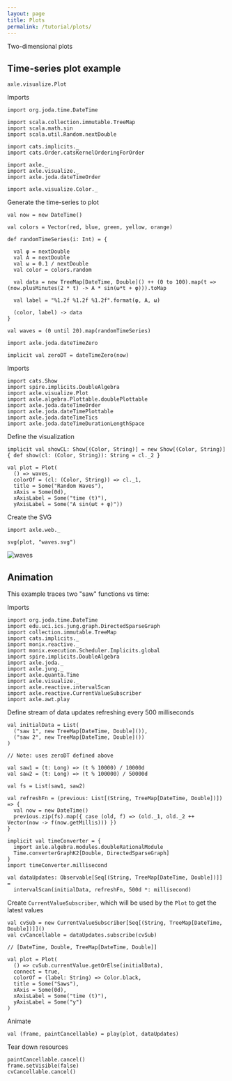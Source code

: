 ```yaml
---
layout: page
title: Plots
permalink: /tutorial/plots/
---
```


Two-dimensional plots

Time-series plot example
------------------------

`axle.visualize.Plot`

Imports

```tut:silent
import org.joda.time.DateTime

import scala.collection.immutable.TreeMap
import scala.math.sin
import scala.util.Random.nextDouble

import cats.implicits._
import cats.Order.catsKernelOrderingForOrder

import axle._
import axle.visualize._
import axle.joda.dateTimeOrder

import axle.visualize.Color._
```

Generate the time-series to plot

```tut:book
val now = new DateTime()

val colors = Vector(red, blue, green, yellow, orange)

def randomTimeSeries(i: Int) = {

  val φ = nextDouble
  val A = nextDouble
  val ω = 0.1 / nextDouble
  val color = colors.random

  val data = new TreeMap[DateTime, Double]() ++ (0 to 100).map(t => (now.plusMinutes(2 * t) -> A * sin(ω*t + φ))).toMap

  val label = "%1.2f %1.2f %1.2f".format(φ, A, ω)

  (color, label) -> data
}

val waves = (0 until 20).map(randomTimeSeries)

import axle.joda.dateTimeZero

implicit val zeroDT = dateTimeZero(now)
```

Imports

```tut:silent
import cats.Show
import spire.implicits.DoubleAlgebra
import axle.visualize.Plot
import axle.algebra.Plottable.doublePlottable
import axle.joda.dateTimeOrder
import axle.joda.dateTimePlottable
import axle.joda.dateTimeTics
import axle.joda.dateTimeDurationLengthSpace
```

Define the visualization

```tut:book
implicit val showCL: Show[(Color, String)] = new Show[(Color, String)] { def show(cl: (Color, String)): String = cl._2 }

val plot = Plot(
  () => waves,
  colorOf = (cl: (Color, String)) => cl._1,
  title = Some("Random Waves"),
  xAxis = Some(0d),
  xAxisLabel = Some("time (t)"),
  yAxisLabel = Some("A sin(ωt + φ)"))
```

Create the SVG

```tut:book
import axle.web._

svg(plot, "waves.svg")
```

![waves](/tutorial/images/waves.svg)

Animation
---------

This example traces two "saw" functions vs time:

Imports

```tut:silent
import org.joda.time.DateTime
import edu.uci.ics.jung.graph.DirectedSparseGraph
import collection.immutable.TreeMap
import cats.implicits._
import monix.reactive._
import monix.execution.Scheduler.Implicits.global
import spire.implicits.DoubleAlgebra
import axle.joda._
import axle.jung._
import axle.quanta.Time
import axle.visualize._
import axle.reactive.intervalScan
import axle.reactive.CurrentValueSubscriber
import axle.awt.play
```

Define stream of data updates refreshing every 500 milliseconds

```tut:book
val initialData = List(
  ("saw 1", new TreeMap[DateTime, Double]()),
  ("saw 2", new TreeMap[DateTime, Double]())
)

// Note: uses zeroDT defined above

val saw1 = (t: Long) => (t % 10000) / 10000d
val saw2 = (t: Long) => (t % 100000) / 50000d

val fs = List(saw1, saw2)

val refreshFn = (previous: List[(String, TreeMap[DateTime, Double])]) => {
  val now = new DateTime()
  previous.zip(fs).map({ case (old, f) => (old._1, old._2 ++ Vector(now -> f(now.getMillis))) })
}

implicit val timeConverter = {
  import axle.algebra.modules.doubleRationalModule
  Time.converterGraphK2[Double, DirectedSparseGraph]
}
import timeConverter.millisecond

val dataUpdates: Observable[Seq[(String, TreeMap[DateTime, Double])]] =
  intervalScan(initialData, refreshFn, 500d *: millisecond)
```

Create `CurrentValueSubscriber`, which will be used by the `Plot` to get the latest values

```tut:book
val cvSub = new CurrentValueSubscriber[Seq[(String, TreeMap[DateTime, Double])]]()
val cvCancellable = dataUpdates.subscribe(cvSub)

// [DateTime, Double, TreeMap[DateTime, Double]]

val plot = Plot(
  () => cvSub.currentValue.getOrElse(initialData),
  connect = true,
  colorOf = (label: String) => Color.black,
  title = Some("Saws"),
  xAxis = Some(0d),
  xAxisLabel = Some("time (t)"),
  yAxisLabel = Some("y")
)
```

Animate

```tut:silent
val (frame, paintCancellable) = play(plot, dataUpdates)
```

Tear down resources

```tut:silent
paintCancellable.cancel()
frame.setVisible(false)
cvCancellable.cancel()
```